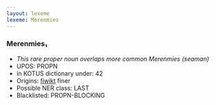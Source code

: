 ```yaml
---
layout: lexeme
lexeme: Merenmies
---
```


###  Merenmies₁

* _This rare proper noun overlaps more common *Merenmies* (seaman)_
* UPOS:  PROPN
* in KOTUS dictionary under:  42
* Origins: [fiwikt](https://fi.wiktionary.org/wiki/Merenmies) finer 
* Possible NER class:  LAST
* Blacklisted:  PROPN-BLOCKING

